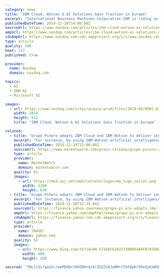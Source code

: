 ```yaml
---
category: news
title: "IBM Cloud, Watson & AI Solutions Gain Traction in Europe"
excerpt: "International Business Machines Corporation IBM is riding on robust adoption of IBM cloud, Watson and AI solutions, driven by expanding Europe-based clientele. The company is all set to help Spain-based tourism Group, Grupo Piñero, to deliver engaging tourism and leisure experiences to customers. Grupo Piñero intends to enhance its IT ..."
publishedDateTime: 2019-12-20T14:00:00Z
sourceUrl: https://www.nasdaq.com/articles/ibm-cloud-watson-ai-solutions-gain-traction-in-europe-2019-12-20
ampUrl: https://www.nasdaq.com/articles/ibm-cloud-watson-ai-solutions-gain-traction-in-europe-2019-12-20?amp
cdnAmpUrl: https://www-nasdaq-com.cdn.ampproject.org/c/s/www.nasdaq.com/articles/ibm-cloud-watson-ai-solutions-gain-traction-in-europe-2019-12-20?amp
type: article
quality: 106
heat: 127
published: true

provider:
  name: Nasdaq
  domain: nasdaq.com

topics:
  - AI
  - IBM AI
  - Microsoft AI

images:
  - url: https://www.nasdaq.com/sites/acquia.prod/files/2019-05/0902-Q19%20Total%20Markets%20photos%20and%20gif_CC8.jpg
    width: 1024
    height: 512
    title: "IBM Cloud, Watson & AI Solutions Gain Traction in Europe"

related:
  - title: "Grupo Piñero adopts IBM Cloud and IBM Watson to deliver innovative travel experiences"
    excerpt: "For instance, by using IBM Watson artificial intelligence and business analytics solutions on the IBM public cloud, Grupo Piñero will work with client data to better understand traveler behavior and offer guests a best-in-class service by creating new applications. Grupo Piñero is also adopting the IBM Cloud Pak for Applications running on ..."
    publishedDateTime: 2019-12-19T13:00:00Z
    sourceUrl: https://www.marketwatch.com/press-release/grupo-pinero-adopts-ibm-cloud-and-ibm-watson-to-deliver-innovative-travel-experiences-2019-12-19
    type: article
    provider:
      name: MarketWatch
      domain: marketwatch.com
    quality: 62
    images:
      - url: https://mw3.wsj.net/mw5/content/logos/mw_logo_social.png
        width: 1200
        height: 630
  - title: "Grupo Piñero adopts IBM Cloud and IBM Watson to deliver innovative travel experiences"
    excerpt: "For instance, by using IBM Watson artificial intelligence and business analytics solutions on the IBM public cloud, Grupo Piñero will work with client data to better understand traveler behavior and offer guests a best-in-class service by creating new applications. Grupo Piñero is also adopting the IBM Cloud Pak for Applications running on ..."
    publishedDateTime: 2019-12-20T12:35:00Z
    sourceUrl: https://finance.yahoo.com/news/grupo-pi-ero-adopts-ibm-140000965.html
    ampUrl: https://finance.yahoo.com/amphtml/news/grupo-pi-ero-adopts-ibm-140000965.html
    cdnAmpUrl: https://finance-yahoo-com.cdn.ampproject.org/c/s/finance.yahoo.com/amphtml/news/grupo-pi-ero-adopts-ibm-140000965.html
    type: article
    provider:
      name: YAHOO!
      domain: yahoo.com
    quality: 52
    images:
      - url: https://www.bing.com/th?id=ON.571D6FA20253300D6486FB7A5D08E4CA
        width: 400
        height: 209

secured: "7BLl/Oifqas5r/eePDdb+J5H3UR+d/KrZGZZsRJaHM+tTmt8pKr50oZyKxW5b/KGqT3SbqzFevU5TSulfEoMBwYSuboA+a8nyTIBcV90TLnSFmUADB/IbMzmgfbo4LPkvdmmQaQuRqYSIDvsruL7iayp7W7n5WfwJOymbyCNh31aAlE+M3zbGezpSBEQOqKJtK4csyH6ijeHoGs9Jrs1o9VVJ1Dk/oF3MgPRQpir/sImSv7htakOpHBPzOZQvI6SKiWmIRVIZBV7QC5WM4+jvA==;RET4CLjI0EDeUBWlSTN59A=="
---
```


